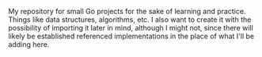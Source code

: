 My repository for small Go projects for the sake of learning and practice. Things like data structures, algorithms, etc. I also want to create it with the possibility of importing it later in mind, although I might not, since there will likely be established referenced implementations in the place of what I'll be adding here. 
